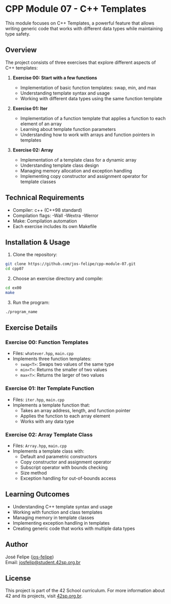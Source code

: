 # CPP Module 07 - C++ Templates

This module focuses on C++ Templates, a powerful feature that allows writing generic code that works with different data types while maintaining type safety.

## Overview

The project consists of three exercises that explore different aspects of C++ templates:

1. **Exercise 00: Start with a few functions**
   - Implementation of basic function templates: swap, min, and max
   - Understanding template syntax and usage
   - Working with different data types using the same function template

2. **Exercise 01: Iter**
   - Implementation of a function template that applies a function to each element of an array
   - Learning about template function parameters
   - Understanding how to work with arrays and function pointers in templates

3. **Exercise 02: Array**
   - Implementation of a template class for a dynamic array
   - Understanding template class design
   - Managing memory allocation and exception handling
   - Implementing copy constructor and assignment operator for template classes

## Technical Requirements

- Compiler: c++ (C++98 standard)
- Compilation flags: -Wall -Wextra -Werror
- Make: Compilation automation
- Each exercise includes its own Makefile

## Installation & Usage

1. Clone the repository:
```bash
git clone https://github.com/jos-felipe/cpp-module-07.git
cd cpp07
```

2. Choose an exercise directory and compile:
```bash
cd ex00
make
```

3. Run the program:
```bash
./program_name
```

## Exercise Details

### Exercise 00: Function Templates
- Files: `whatever.hpp`, `main.cpp`
- Implements three function templates:
  - `swap<T>`: Swaps two values of the same type
  - `min<T>`: Returns the smaller of two values
  - `max<T>`: Returns the larger of two values

### Exercise 01: Iter Template Function
- Files: `iter.hpp`, `main.cpp`
- Implements a template function that:
  - Takes an array address, length, and function pointer
  - Applies the function to each array element
  - Works with any data type

### Exercise 02: Array Template Class
- Files: `Array.hpp`, `main.cpp`
- Implements a template class with:
  - Default and parametric constructors
  - Copy constructor and assignment operator
  - Subscript operator with bounds checking
  - Size method
  - Exception handling for out-of-bounds access

## Learning Outcomes

- Understanding C++ template syntax and usage
- Working with function and class templates
- Managing memory in template classes
- Implementing exception handling in templates
- Creating generic code that works with multiple data types

## Author

José Felipe ([jos-felipe](https://github.com/jos-felipe))  
Email: josfelip@student.42sp.org.br

## License

This project is part of the 42 School curriculum. For more information about 42 and its projects, visit [42sp.org.br](https://www.42sp.org.br/).